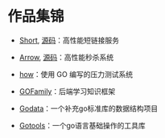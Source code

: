 # 作品集锦

- [Short](http://short.imgoogege.xyz), [源码](https://github.com/googege/short)：高性能短链接服务 

- [Arrow](http://arrow.imgoogege.xyz), [源码](https://github.com/googege/arrow)：高性能秒杀系统 

- [how](https://github.com/googege/how)：使用 GO 编写的压力测试系统

- [GOFamily](https://github.com/googege/GOFamily)：后端学习知识框架 

- [Godata](https://github.com/googege/godata)：一个补充go标准库的数据结构项目 

- [Gotools](https://github.com/googege/gotools)：一个go语言基础操作的工具库
